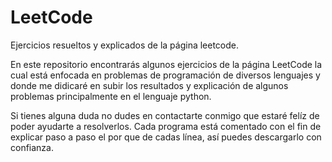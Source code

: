 # LeetCode
Ejercicios resueltos y explicados de la página leetcode.

En este repositorio encontrarás algunos ejercicios de la página LeetCode la cual está enfocada en problemas de programación de diversos lenguajes y donde me didicaré en subir los resultados y explicación de algunos problemas principalmente en el lenguaje python. 

Si tienes alguna duda no dudes en contactarte conmigo que estaré felíz de poder ayudarte a resolverlos.
Cada programa está comentado con el fin de explicar paso a paso el por que de cadas línea, así puedes descargarlo con confianza.
